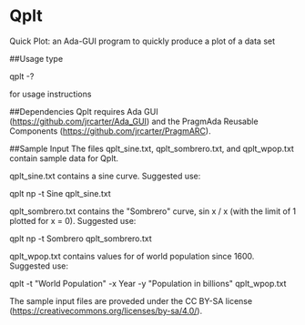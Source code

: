 # Qplt
Quick Plot: an Ada-GUI program to quickly produce a plot of a data set

##Usage
type

qplt -?

for usage instructions

##Dependencies
Qplt requires Ada GUI (https://github.com/jrcarter/Ada_GUI) and the PragmAda Reusable Components (https://github.com/jrcarter/PragmARC).

##Sample Input
The files qplt_sine.txt, qplt_sombrero.txt, and qplt_wpop.txt contain sample data for Qplt.

qplt_sine.txt contains a sine curve. Suggested use:

qplt np -t Sine qplt_sine.txt

qplt_sombrero.txt contains the "Sombrero" curve, sin x / x (with the limit of 1 plotted for x = 0). Suggested use:

qplt np -t Sombrero qplt_sombrero.txt

qplt_wpop.txt contains values for of world population since 1600. Suggested use:

qplt -t "World Population" -x Year -y "Population in billions" qplt_wpop.txt

The sample input files are proveded under the CC BY-SA license (https://creativecommons.org/licenses/by-sa/4.0/).
